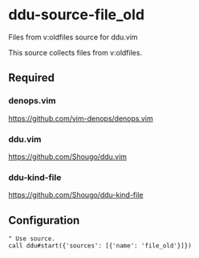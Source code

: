 # ddu-source-file_old

Files from v:oldfiles source for ddu.vim

This source collects files from v:oldfiles.

## Required

### denops.vim

https://github.com/vim-denops/denops.vim

### ddu.vim

https://github.com/Shougo/ddu.vim

### ddu-kind-file

https://github.com/Shougo/ddu-kind-file

## Configuration

```vim
" Use source.
call ddu#start({'sources': [{'name': 'file_old'}]})
```
